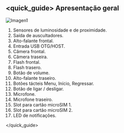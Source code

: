 ## <quick_guide> Apresentação geral

![Imagen1](http://static.energysistem.com/images/manuals/42258/543d0296868ff.jpg)

1. Sensores de luminosidade e de proximidade.
2. Saída de auscultadores.
3. Alto-falante frontal.
4. Entrada USB OTG/HOST.
5. Câmera frontal.
6. Câmera traseira.
7. Flash frontal.
8. Flash trasero.
9. Botão de volume.
10. Alto-falante traseiro.
11. Botões tácteis Menu, Início, Regressar.
12. Botão de ligar / desligar.
13. Microfone.
14. Microfone traseiro.
15. Slot para cartão microSIM 1.
16. Slot para cartão microSIM 2.
17. LED de notificações.

</quick_guide>
